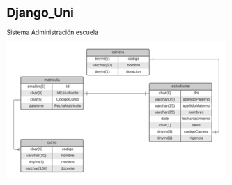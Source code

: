 # Django_Uni

Sistema Administración escuela 

![Entity-relationship model](https://github.com/santiago120600/Django_Uni/blob/main/Diagrama_bd.png)

